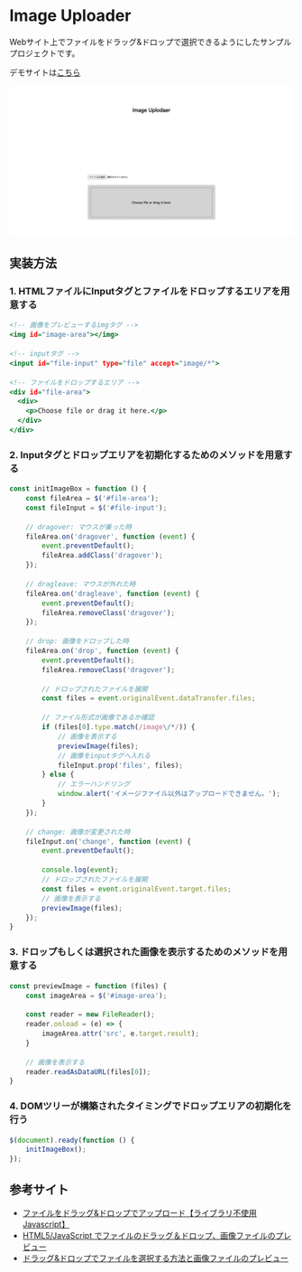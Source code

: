 # Image Uploader

Webサイト上でファイルをドラッグ&ドロップで選択できるようにしたサンプルプロジェクトです。

デモサイトは[こちら](https://image-uploader-sample.netlify.app/)

![screencapture.png](/img/screencapture.png)

## 実装方法

### 1. HTMLファイルにInputタグとファイルをドロップするエリアを用意する

```html:index.html
<!-- 画像をプレビューするimgタグ -->
<img id="image-area"></img>

<!-- inputタグ -->
<input id="file-input" type="file" accept="image/*">

<!-- ファイルをドロップするエリア -->
<div id="file-area">
  <div>
    <p>Choose file or drag it here.</p>
  </div>
</div>
```

### 2. Inputタグとドロップエリアを初期化するためのメソッドを用意する

```JavaScript:main.js
const initImageBox = function () {
    const fileArea = $('#file-area');
    const fileInput = $('#file-input');

    // dragover: マウスが乗った時
    fileArea.on('dragover', function (event) {
        event.preventDefault();
        fileArea.addClass('dragover');
    });

    // dragleave: マウスが外れた時
    fileArea.on('dragleave', function (event) {
        event.preventDefault();
        fileArea.removeClass('dragover');
    });

    // drop: 画像をドロップした時
    fileArea.on('drop', function (event) {
        event.preventDefault();
        fileArea.removeClass('dragover');

        // ドロップされたファイルを展開
        const files = event.originalEvent.dataTransfer.files;

        // ファイル形式が画像であるか確認
        if (files[0].type.match(/image\/*/)) {
            // 画像を表示する
            previewImage(files);
            // 画像をinputタグへ入れる
            fileInput.prop('files', files);
        } else {
            // エラーハンドリング
            window.alert('イメージファイル以外はアップロードできません。');
        }
    });

    // change: 画像が変更された時
    fileInput.on('change', function (event) {
        event.preventDefault();

        console.log(event);
        // ドロップされたファイルを展開
        const files = event.originalEvent.target.files;
        // 画像を表示する
        previewImage(files);
    });
}
```

### 3. ドロップもしくは選択された画像を表示するためのメソッドを用意する

```JavaScript:main.js
const previewImage = function (files) {
    const imageArea = $('#image-area');

    const reader = new FileReader();
    reader.onload = (e) => {
        imageArea.attr('src', e.target.result);
    }

    // 画像を表示する
    reader.readAsDataURL(files[0]);
}
```

### 4. DOMツリーが構築されたタイミングでドロップエリアの初期化を行う

```JavaScript:main.js
$(document).ready(function () {
    initImageBox();
});
```


## 参考サイト

- [ファイルをドラッグ&ドロップでアップロード【ライブラリ不使用Javascript】](https://kuwk.jp/blog/dd/)
- [HTML5/JavaScript でファイルのドラッグ＆ドロップ、画像ファイルのプレビュー](https://r17n.page/2020/10/24/html-js-drag-and-drop-file/)
- [ドラッグ&ドロップでファイルを選択する方法と画像ファイルのプレビュー](https://pointsandlines.jp/front-end/javascript/drag-and-drop-select)
